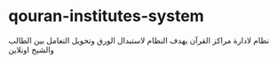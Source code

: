 # qouran-institutes-system
نظام لادارة مراكز القرآن يهدف النظام لاستبدال الورق وتحويل التعامل بين الطالب والشيخ اونلاين 
